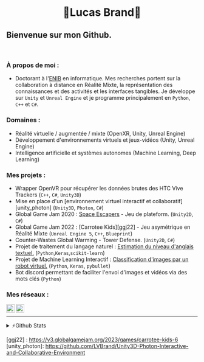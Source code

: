 <h1 align="center"> 🦉Lucas Brand🦉</h1>

## Bienvenue sur mon Github.

<br />

### À propos de moi :

- Doctorant à l'[ENIB][enib_web] en informatique. Mes recherches portent sur la collaboration à distance en Réalité Mixte, la représentation des connaissances et des activités et les interfaces tangibles.  Je développe sur `Unity` et `Unreal Engine` et je programme principalement en `Python`, `C++` et `C#`.

### Domaines :

- Réalité virtuelle / augmentée / mixte (OpenXR, Unity, Unreal Engine)
- Développement d'environnements virtuels et jeux-vidéos (Unity, Unreal Engine)
- Intelligence artificielle et systèmes autonomes (Machine Learning, Deep Learning)

### Mes projets :

- Wrapper OpenVR pour récupérer les données brutes des HTC Vive Trackers (`C++`, `C#`, `Unity3D`)
- Mise en place d'un [environnement virtuel interactif et collaboratif][unity_photon] (`Unity3D`, `Photon`, `C#`) 
- Global Game Jam 2020 : [Space Escapers][ggj20] - Jeu de plateform. (`Unity2D`, `C#`)
- Global Game Jam 2022 : [Carrotee Kids][ggj22] - Jeu asymétrique en Réalité Mixte (`Unreal Engine 5`, `C++`, `Blueprint`)
- Counter-Wastes Global Warming - Tower Defense. (`Unity2D`, `C#`)
- Projet de traitement du langage naturel : [Estimation du niveau d'anglais textuel.][nlp_project] (`Python`,`Keras`,`scikit-learn`)
- Projet de Machine Learning Interactif : [Classification d'images par un robot virtuel.][cnn_project] (`Python`, `Keras`, `pybullet`)
- Bot discord permettant de faciliter l'envoi d'images et vidéos via des mots clés (`Python`)



### Mes réseaux :

[<img align="left" alt="LVBrand" width="22px" src="https://cdn.jsdelivr.net/npm/simple-icons@3.8.0/icons/github.svg" />][github]
[<img align="left" alt="lucas-brand-00b6651a6 | LinkedIn" width="22px" src="https://cdn.jsdelivr.net/npm/simple-icons@v3/icons/linkedin.svg" />][linkedin]

<br />

---
<details>
  <summary>⚡️Github Stats</summary>
  <img align="left" alt="LVBrand's Github Stats" src="https://github-readme-stats.vercel.app/api?username=LVBrand&show_icons=true&hide_border=true&hide=stars&include_all_commits=true"/>
</details>

[enib_web]: https://www.enib.fr/fr/
[linkedin]: https://www.linkedin.com/in/lucas-brand-00b6651a6/
[github]: https://github.com/LVBrand
[nlp_project]: https://github.com/ThomasCochou/English_proficiency_prediction_NLP
[cnn_project]: https://github.com/LVBrand/Projet_IML_Robot_Detection
[ggj20]: https://github.com/LVBrand/Global-Game-Jam-2020
[ggj22] : https://v3.globalgamejam.org/2023/games/carrotee-kids-6 
[unity_photon]: https://github.com/LVBrand/Unity3D-Photon-Interactive-and-Collaborative-Environment
